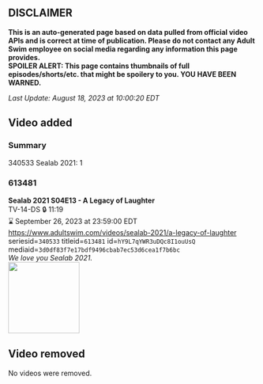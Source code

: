 ## DISCLAIMER
**This is an auto-generated page based on data pulled from official video APIs and is correct at time of publication. Please do not contact any Adult Swim employee on social media regarding any information this page provides.**  
**SPOILER ALERT: This page contains thumbnails of full episodes/shorts/etc. that might be spoilery to you. YOU HAVE BEEN WARNED.**  

_Last Update: August 18, 2023 at 10:00:20 EDT_
## Video added
### Summary
340533 Sealab 2021: 1  
### 613481
**Sealab 2021 S04E13 - A Legacy of Laughter**  
TV-14-DS 🔒 11:19  
⌛ September 26, 2023 at 23:59:00 EDT  
https://www.adultswim.com/videos/sealab-2021/a-legacy-of-laughter  
seriesid=`340533` titleid=`613481` id=`hY9L7qYWR3uDQc8I1ouUsQ` mediaid=`3d0df83f7e17bdf9496cbab7ec53d6cea1f7b6bc`  
_We love you Sealab 2021._  
<a href="https://media.cdn.adultswim.com/uploads/20200416/thumbnails/2_20416916279-sealab_052.jpg"><img src="https://media.cdn.adultswim.com/uploads/20200416/thumbnails/2_20416916279-sealab_052.jpg" height="144px" /></a>
## Video removed
No videos were removed.  
